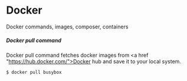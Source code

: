 # Docker
Docker commands, images, composer, containers 

##### Docker pull command
Docker pull command fetches docker images from <a href "https://hub.docker.com/">Docker hub</a> and save it to your local system.

`$ docker pull busybox`
